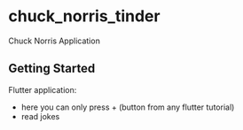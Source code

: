 # chuck_norris_tinder

Chuck Norris Application

## Getting Started

Flutter application:
- here you can only press + (button from any flutter tutorial)
- read jokes

